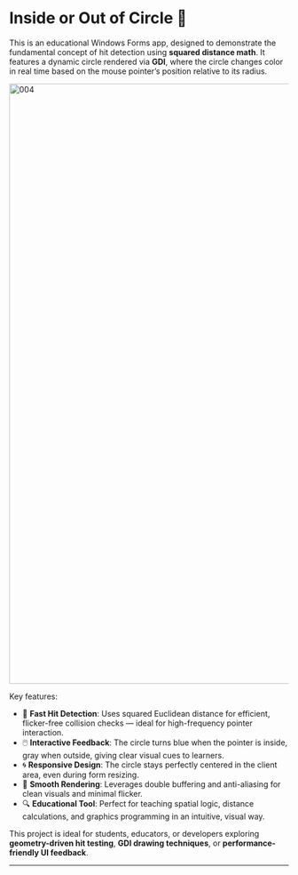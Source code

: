 # Inside or Out of Circle 🔵 

This is an educational Windows Forms app, designed to demonstrate the fundamental concept of hit detection using **squared distance math**. It features a dynamic circle rendered via **GDI**, where the circle changes color in real time based on the mouse pointer’s position relative to its radius.


<img width="1920" height="1080" alt="004" src="https://github.com/user-attachments/assets/66105ee9-b204-439f-aa99-1fb92566a7eb" />




Key features:

- 🎯 **Fast Hit Detection**: Uses squared Euclidean distance for efficient, flicker-free collision checks — ideal for high-frequency pointer interaction.
- 🖱️ **Interactive Feedback**: The circle turns blue when the pointer is inside, gray when outside, giving clear visual cues to learners.
- 🌀 **Responsive Design**: The circle stays perfectly centered in the client area, even during form resizing.
- 🧽 **Smooth Rendering**: Leverages double buffering and anti-aliasing for clean visuals and minimal flicker.
- 🔍 **Educational Tool**: Perfect for teaching spatial logic, distance calculations, and graphics programming in an intuitive, visual way.

This project is ideal for students, educators, or developers exploring **geometry-driven hit testing**, **GDI drawing techniques**, or **performance-friendly UI feedback**.

---


